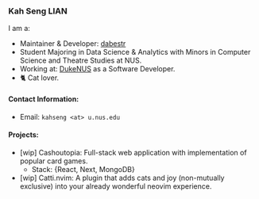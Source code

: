### Kah Seng LIAN

I am a:
- Maintainer & Developer: [dabestr](https://github.com/ACCLAB/dabestr/tree/master)
- Student Majoring in Data Science & Analytics with Minors in Computer Science and Theatre Studies at NUS. 
- Working at: [DukeNUS](https://www.duke-nus.edu.sg/campaign/phd?gclid=CjwKCAjw8ZKmBhArEiwAspcJ7mpc83XUwkdfC70kx0ysYgHqGzan08HP9KFLsuWp3MefU5cQ-1SkZBoCW5gQAvD_BwE) as a Software Developer.
- 🐈 Cat lover.

#### Contact Information:
- Email: `kahseng <at> u.nus.edu`

#### Projects:
- \[wip] Cashoutopia: Full-stack web application with implementation of popular card games.
    - Stack: {React, Next, MongoDB}
- \[wip] Catti.nvim: A plugin that adds cats and joy (non-mutually exclusive) into your already wonderful neovim experience.
